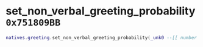 # set_non_verbal_greeting_probability `0x751809BB`

```lua
natives.greeting.set_non_verbal_greeting_probability(_unk0 --[[ number ]])
```